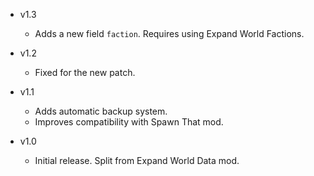 - v1.3
  - Adds a new field `faction`. Requires using Expand World Factions.

- v1.2
  - Fixed for the new patch.

- v1.1
  - Adds automatic backup system.
  - Improves compatibility with Spawn That mod.

- v1.0
  - Initial release. Split from Expand World Data mod.
